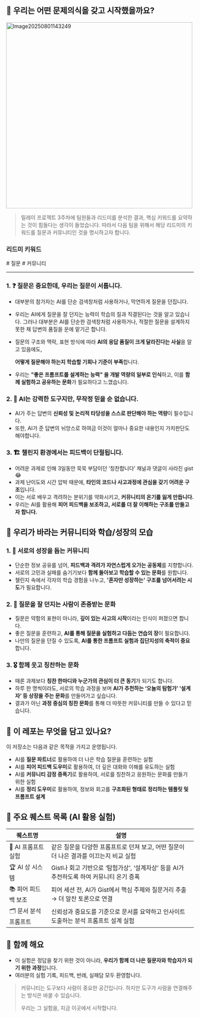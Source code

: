 ## 🧠 우리는 어떤 문제의식을 갖고 시작했을까요?

<img width="500" alt="Image20250801143249" src="https://github.com/user-attachments/assets/bf76ff8b-0cd6-4cd7-a242-53b2a93488b1" />


> 릴레이 프로젝트 3주차에 팀원들과 리드미를 분석한 결과, 핵심 키워드를 요약하는 것이 힘들다는 생각이 들었습니다.
> 따라서 다음 팀을 위해서 해당 리드미의 키워드를 질문과 커뮤니티인 것을 명시하고자 합니다. 
>

### 리드미 키워드
\# 질문 \# 커뮤니티

---

### 1. ❓ **질문은 중요한데, 우리는 질문이 서툽니다.**

- 대부분의 참가자는 AI를 단순 검색창처럼 사용하거나, 막연하게 질문을 던집니다.
- 우리는 AI에게 질문을 잘 던지는 능력이 학습의 질과 직결된다는 것을 알고 있습니다. 그러나 대부분은 AI를 단순한 검색창처럼 사용하거나, 적절한 질문을 설계하지 못한 채 답변의 품질을 운에 맡기곤 합니다.
- 질문의 구조와 맥락, 표현 방식에 따라 **AI의 응답 품질이 크게 달라진다는 사실**을 알고 있음에도,
    
    **어떻게 질문해야 하는지 학습할 기회나 기준이 부족**합니다.
    
- 우리는 **"좋은 프롬프트를 설계하는 능력" 을 개발 역량의 일부로 인식**하고, 이를 **함께 실험하고 공유하는 문화**가 필요하다고 느꼈습니다.

### 2. 🧠 **AI는 강력한 도구지만, 무작정 믿을 순 없습니다.**

- AI가 주는 답변의 **신뢰성 및** **논리적 타당성을 스스로 판단해야 하는 역량**이 필수입니다.
- 또한, AI가 준 답변의 뉘앙스로 하여금 이것이 얼마나 중요한 내용인지 가치판단도 해야합니다.

### 3. 🏗 **챌린지 환경에서는 피드백이 단절됩니다.**

- 어려운 과제로 인해 3일동안 묵묵 부담이던 ‘칭찬합니다’ 채널과 댓글이 사라진 gist 😂
- 과제 난이도와 시간 압박 때문에, **타인의 코드나 사고과정에 관심을 갖기 어려운 구조**입니다.
- 이는 서로 배우고 격려하는 분위기를 약화시키고, **커뮤니티의 온기를 잃게 만듭니다.**
- 우리는 AI를 활용해 **피어 피드백을 보조하고, 서로를 더 잘 이해하는 구조를 만들고자 합니다.**

## 🎯 우리가 바라는 커뮤니티와 학습/성장의 모습

### 1. 🤝 **서로의 성장을 돕는 커뮤니티**

- 단순한 정보 공유를 넘어, **피드백과 격려가 자연스럽게 오가는 공동체**를 지향합니다.
- 서로의 고민과 실패를 숨기기보다 **함께 돌아보고 학습할 수 있는 문화**를 원합니다.
- 챌린지 속에서 각자의 학습 경험을 나누고, **'혼자만 성장하는' 구조를 넘어서려는 시도**가 필요합니다.

### 2. 🧠 **질문을 잘 던지는 사람이 존중받는 문화**

- 질문은 약함의 표현이 아니라, **깊이 있는 사고의 시작**이라는 인식이 퍼졌으면 합니다.
- 좋은 질문을 훈련하고, **AI를 통해 질문을 실험하고 다듬는 연습의 장**이 필요합니다.
- 나만의 질문을 던질 수 있도록, **AI를 통한 프롬프트 실험과 집단지성의 축적이 중요**합니다.

### 3. 🎖 **함께 웃고 칭찬하는 문화**

- 때론 과제보다 **칭찬 한마디와 누군가의 관심이 더 큰 동기**가 되기도 합니다.
- 하루 한 명씩이라도, 서로의 학습 과정을 보며 **AI가 추천하는 ‘오늘의 탐험가’ ‘설계자’ 등 상장을 주는 문화**를 만들어가고 싶습니다.
- 결과가 아닌 **과정 중심의 칭찬 문화**를 통해 더 따뜻한 커뮤니티를 만들 수 있다고 믿습니다.

## 🧪 이 레포는 무엇을 담고 있나요?

이 저장소는 다음과 같은 목적을 가지고 운영됩니다.

- AI를 **질문 파트너**로 활용하여 더 나은 학습 질문을 훈련하는 실험
- AI를 **피어 피드백 도우미**로 활용하여, 더 깊은 대화와 이해를 유도하는 실험
- AI를 **커뮤니티 감정 증폭기**로 활용하여, 서로를 칭찬하고 응원하는 문화를 만들기 위한 실험
- AI를 **정리 도우미**로 활용하여, 정보와 회고를 **구조화된 형태로 정리하는 템플릿 및 프롬프트 설계**

## 🏁 주요 퀘스트 목록 (AI 활용 실험)

| 퀘스트명 | 설명 |
| --- | --- |
| 🧠 AI 프롬프트 실험 | 같은 질문을 다양한 프롬프트로 던져 보고, 어떤 질문이 더 나은 결과를 이끄는지 비교 실험 |
| 🏆 AI 상 시스템 | Gist나 회고 기반으로 ‘탐험가상’, ‘설계자상’ 등을 AI가 추천하도록 하여 커뮤니티 온기 증폭 |
| 📚 피어 피드백 보조 | 피어 세션 전, AI가 Gist에서 핵심 주제와 질문거리 추출 → 더 알찬 토론으로 연결 |
| 🗂 문서 분석 프롬프트 | 신뢰성과 중요도를 기준으로 문서를 요약하고 인사이트 도출하는 분석 프롬프트 설계 실험 |

## 🤝 함께 해요

- 이 실험은 정답을 찾기 위한 것이 아니라, **우리가 함께 더 나은 질문자와 학습자가 되기 위한 과정**입니다.
- 여러분의 실험 기록, 피드백, 반례, 실패담 모두 환영합니다.

> 커뮤니티는 도구보다 사람이 중요한 공간입니다. 하지만 도구가 사람을 연결해주는 방식은 바꿀 수 있습니다.
> 
> 
> 우리는 그 실험을, 지금 이곳에서 시작합니다.
>

